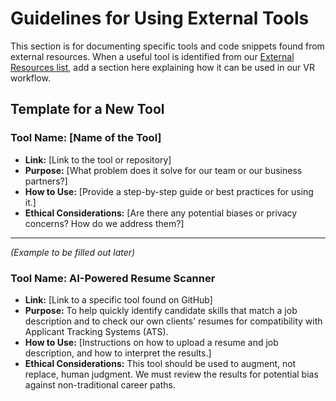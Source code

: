 # Guidelines for Using External Tools

This section is for documenting specific tools and code snippets found from external resources. When a useful tool is identified from our [External Resources list](../Resources/External-Resources.md), add a section here explaining how it can be used in our VR workflow.

## Template for a New Tool

### Tool Name: [Name of the Tool]
* **Link:** [Link to the tool or repository]
* **Purpose:** [What problem does it solve for our team or our business partners?]
* **How to Use:** [Provide a step-by-step guide or best practices for using it.]
* **Ethical Considerations:** [Are there any potential biases or privacy concerns? How do we address them?]

---

*(Example to be filled out later)*

### Tool Name: AI-Powered Resume Scanner
* **Link:** [Link to a specific tool found on GitHub]
* **Purpose:** To help quickly identify candidate skills that match a job description and to check our own clients' resumes for compatibility with Applicant Tracking Systems (ATS).
* **How to Use:** [Instructions on how to upload a resume and job description, and how to interpret the results.]
* **Ethical Considerations:** This tool should be used to augment, not replace, human judgment. We must review the results for potential bias against non-traditional career paths.
